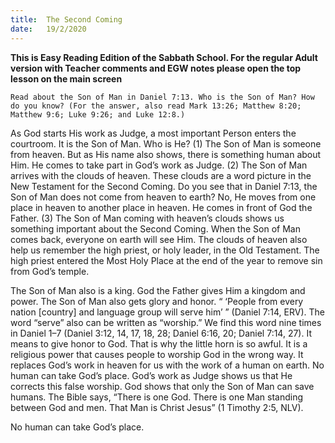 ```yaml
---
title:  The Second Coming
date:   19/2/2020
---
```


**This is Easy Reading Edition of the Sabbath School. For the regular Adult version with Teacher comments and EGW notes please open the top lesson on the main screen** 

`Read about the Son of Man in Daniel 7:13. Who is the Son of Man? How do you know? (For the answer, also read Mark 13:26; Matthew 8:20; Matthew 9:6; Luke 9:26; and Luke 12:8.)`

As God starts His work as Judge, a most important Person enters the courtroom. It is the Son of Man. Who is He? (1) The Son of Man is someone from heaven. But as His name also shows, there is something human about Him. He comes to take part in God’s work as Judge. (2) The Son of Man arrives with the clouds of heaven. These clouds are a word picture in the New Testament for the Second Coming. Do you see that in Daniel 7:13, the Son of Man does not come from heaven to earth? No, He moves from one place in heaven to another place in heaven. He comes in front of God the Father. (3) The Son of Man coming with heaven’s clouds shows us something important about the Second Coming. When the Son of Man comes back, everyone on earth will see Him. The clouds of heaven also help us remember the high priest, or holy leader, in the Old Testament. The high priest entered the Most Holy Place at the end of the year to remove sin from God’s temple.

The Son of Man also is a king. God the Father gives Him a kingdom and power. The Son of Man also gets glory and honor. “ ‘People from every nation [country] and language group will serve him’ ” (Daniel 7:14, ERV). The word “serve” also can be written as “worship.” We find this word nine times in Daniel 1–7 (Daniel 3:12, 14, 17, 18, 28; Daniel 6:16, 20; Daniel 7:14, 27). It means to give honor to God. That is why the little horn is so awful. It is a religious power that causes people to worship God in the wrong way. It replaces God’s work in heaven for us with the work of a human on earth. No human can take God’s place. God’s work as Judge shows us that He corrects this false worship. God shows that only the Son of Man can save humans. The Bible says, “There is one God. There is one Man standing between God and men. That Man is Christ Jesus” (1 Timothy 2:5, NLV).

No human can take God’s place.
